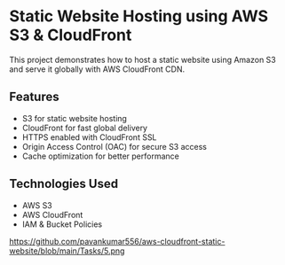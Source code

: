 # Static Website Hosting using AWS S3 & CloudFront

This project demonstrates how to host a static website using Amazon S3 and serve it globally with AWS CloudFront CDN.

## Features
- S3 for static website hosting
- CloudFront for fast global delivery
- HTTPS enabled with CloudFront SSL
- Origin Access Control (OAC) for secure S3 access
- Cache optimization for better performance

## Technologies Used
- AWS S3
- AWS CloudFront
- IAM & Bucket Policies

<img>https://github.com/pavankumar556/aws-cloudfront-static-website/blob/main/Tasks/5.png</img>
